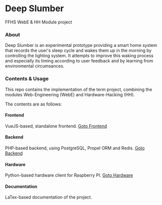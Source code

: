 # Deep Slumber
FFHS WebE & HH Module project

### About
Deep Slumber is an experimental prototype providing a smart home system that records the user's sleep cycle and wakes them up in the morning by controlling the lighting system.
It attempts to improve this waking process and especially its timing according to user feedback and by learning from environmental circumsances.

### Contents & Usage
This repo contains the implementation of the term project, combining the modules Web-Engineering (WebE) and Hardware-Hacking (HH).

The contents are as follows:

#### Frontend
VueJS-based, standalone frontend. 
[Goto Frontend](https://github.com/samuelblattner/ffhs-deep-slumber-frontend)

#### Backend
PHP-based backend, using PostgreSQL, Propel ORM and Redis.
[Goto Backend](https://github.com/samuelblattner/ffhs-deep-slumber-backend)

#### Hardware
Python-based hardware client for Raspberry PI.
[Goto Hardware](https://github.com/samuelblattner/ffhs-deep-slumber-hardware)

#### Documentation
LaTex-based documentation of the project. 
